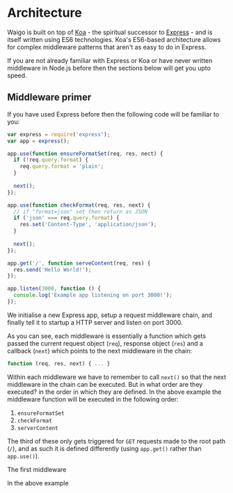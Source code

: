 # Architecture

Waigo is built on top of [Koa](http://koajs.com) -  the spiritual successor to [Express](https://expressjs.com/) - and is itself written using ES6 technologies. Koa's ES6-based architecture allows for complex middleware patterns that aren't as easy to do in Express. 

If you are not already familiar with Express or Koa or have never written middleware in Node.js before then the sections below will get you upto speed.

## Middleware primer

If you have used Express before then the following code will be familiar to you:

```js
var express = require('express');
var app = express();

app.use(function ensureFormatSet(req, res, nect) {
  if (!req.query.format) {
    req.query.format = 'plain';
  }
  
  next();
});

app.use(function checkFormat(req, res, next) {
  // if "format=json" set then return as JSON
  if ('json' === req.query.format) {
    res.set('Content-Type', 'application/json');
  }
  
  next();
});

app.get('/', function serveContent(req, res) {
  res.send('Hello World!');
});

app.listen(3000, function () {
  console.log('Example app listening on port 3000!');
});
```

We initialise a new Express app, setup a request middleware chain, and finally tell it to startup a HTTP server and listen on port 3000.

As you can see, each middleware is essentially a function which gets passed the current request object  (`req`), response object (`res`) and a callback (`next`) which points to the next middleware in the chain:

```js
function (req, res, next) { ... }
```

Within each middleware we have to remember to call `next()` so that the next middleware in the chain can be executed. But in what order are they executed? in the order in which they are defined. In the above example the middleware function will be executed in the following order:

1. `ensureFormatSet`
2. `checkFormat`
3. `serverContent`

The third of these only gets triggered for `GET` requests made to the root path (`/`), and as such it is defined differently (using `app.get()` rather than `app.use()`).

The first middleware







In the above example 